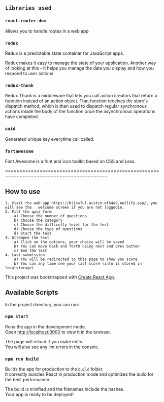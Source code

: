 ## `Libraries used`

### `react-router-dom`
Allows you to handle routes in a web app

### `redux`
Redux is a predictable state container for JavaScript apps.

Redux makes it easy to manage the state of your application. Another way of looking at this - it helps you manage the data you display and how you respond to user actions.

### `redux-thunk`
Redux Thunk is a middleware that lets you call action creators that return a function instead of an action object. That function receives the store's dispatch method, which is then used to dispatch regular synchronous actions inside the body of the function once the asynchronous operations have completed.

### `uuid`
Generated unique key everytime call called.

### `fortawesome`
Font Awesome is a font and icon toolkit based on CSS and Less.


==========================================================================================
## How to use
    1. Visit the web app https://blissful-austin-ef64a9.netlify.app/, you will see the   welcome screen if you are not loggedin.
    2. Fill the quiz form
        a) Choose the number of questions
        b) Choose the category
        c) Choose the difficulty level for the test
        d) Choose the type of questions
        d) Start the test
    3. Attemped the test
        a) Click on the options, your choice will be saved
        b) You can move back and forth using next and prev button
        c) End the test
    4. Last submission
        a) You will be redirected to this page to show you score
        b) You can any time see your last score (info is stored in localstorage)





This project was bootstrapped with [Create React App](https://github.com/facebook/create-react-app).

## Available Scripts

In the project directory, you can run:

### `npm start`

Runs the app in the development mode.<br />
Open [http://localhost:3000](http://localhost:3000) to view it in the browser.

The page will reload if you make edits.<br />
You will also see any lint errors in the console.

### `npm run build`

Builds the app for production to the `build` folder.<br />
It correctly bundles React in production mode and optimizes the build for the best performance.

The build is minified and the filenames include the hashes.<br />
Your app is ready to be deployed!